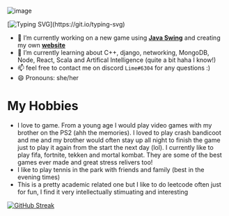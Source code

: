 
![image](https://user-images.githubusercontent.com/41571606/185773744-809c7f22-667d-499c-bcb6-8d9995abd5bc.png)

[![Typing SVG](https://readme-typing-svg.herokuapp.com?font=Lobster&color=EE35F7&background=1849FF00&lines=Hello+there+my+name+is+Ariana+%F0%9F%A4%A0;I+am+currently+working+on+some+cool+projects!)](https://git.io/typing-svg)
- 🔭 I’m currently working on a new game using [**Java Swing**](https://github.com/Investmentbanking/BreakoutGame) and creating my own [**website**](https://github.com/Investmentbanking/InvestmentBanking.github.io) 
- 🌱 I’m currently learning about C++, django, networking, MongoDB, Node, React, Scala and Artifical Intelligence (quite a bit haha I know!)
- 📫 feel free to contact me on discord `Lime#6304` for any questions :)
- 😄 Pronouns: she/her

# My Hobbies
- I love to game. From a young age I would play video games with my brother on the PS2 (ahh the memories). I loved to play crash bandicoot and me and my brother would often stay up all night to finish the game just to play it again from the start the next day (lol). I currently like to play fifa, fortnite, tekken and mortal kombat. They are some of the best games ever made and great stress relivers too!
- I like to play tennis in the park with friends and family (best in the evening times)
- This is a pretty academic related one but I like to do leetcode often just for fun, I find it very intellectually stimuating and interesting

[![GitHub Streak](https://github-readme-streak-stats.herokuapp.com?user=InvestmentBanking&theme=android-dark)](https://git.io/streak-stats)


<!--
**Investmentbanking/InvestmentBanking** is a ✨ _special_ ✨ repository because its `README.md` (this file) appears on your GitHub profile.

Here are some ideas to get you started:

- 🔭 I’m currently working on ... 
- 🌱 I’m currently learning ...
- 👯 I’m looking to collaborate on ...
- 🤔 I’m looking for help with ...
- 💬 Ask me about ...
- 📫 How to reach me: ...
- 😄 Pronouns: ...
- ⚡ Fun fact: ...
-->
